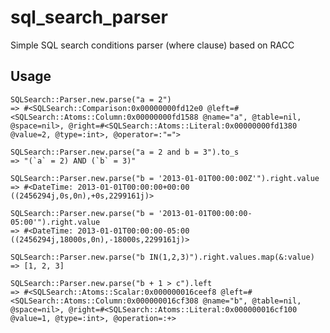 sql_search_parser
=================

Simple SQL search conditions parser (where clause) based on RACC

Usage
-----
    SQLSearch::Parser.new.parse("a = 2")
    => #<SQLSearch::Comparison:0x00000000fd12e0 @left=#<SQLSearch::Atoms::Column:0x00000000fd1588 @name="a", @table=nil, @space=nil>, @right=#<SQLSearch::Atoms::Literal:0x00000000fd1380 @value=2, @type=:int>, @operator=:"=">

    SQLSearch::Parser.new.parse("a = 2 and b = 3").to_s
    => "(`a` = 2) AND (`b` = 3)"

    SQLSearch::Parser.new.parse("b = '2013-01-01T00:00:00Z'").right.value
    => #<DateTime: 2013-01-01T00:00:00+00:00 ((2456294j,0s,0n),+0s,2299161j)>

    SQLSearch::Parser.new.parse("b = '2013-01-01T00:00:00-05:00'").right.value
    => #<DateTime: 2013-01-01T00:00:00-05:00 ((2456294j,18000s,0n),-18000s,2299161j)>

    SQLSearch::Parser.new.parse("b IN(1,2,3)").right.values.map(&:value)
    => [1, 2, 3]

    SQLSearch::Parser.new.parse("b + 1 > c").left
    => #<SQLSearch::Atoms::Scalar:0x000000016ceef8 @left=#<SQLSearch::Atoms::Column:0x000000016cf308 @name="b", @table=nil, @space=nil>, @right=#<SQLSearch::Atoms::Literal:0x000000016cf100 @value=1, @type=:int>, @operation=:+>
